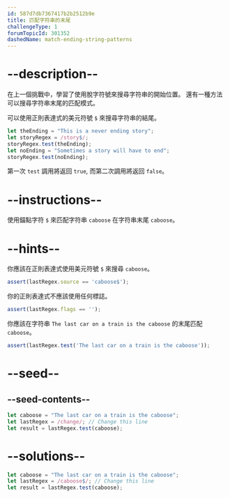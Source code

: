 ```yaml
---
id: 587d7db7367417b2b2512b9e
title: 匹配字符串的末尾
challengeType: 1
forumTopicId: 301352
dashedName: match-ending-string-patterns
---
```


# --description--

在上一個挑戰中，學習了使用脫字符號來搜尋字符串的開始位置。 還有一種方法可以搜尋字符串末尾的匹配模式。

可以使用正則表達式的美元符號 `$` 來搜尋字符串的結尾。

```js
let theEnding = "This is a never ending story";
let storyRegex = /story$/;
storyRegex.test(theEnding);
let noEnding = "Sometimes a story will have to end";
storyRegex.test(noEnding);
```

第一次 `test` 調用將返回 `true`, 而第二次調用將返回 `false`。

# --instructions--

使用錨點字符 `$` 來匹配字符串 `caboose` 在字符串末尾 `caboose`。

# --hints--

你應該在正則表達式使用美元符號 `$` 來搜尋 `caboose`。

```js
assert(lastRegex.source == 'caboose$');
```

你的正則表達式不應該使用任何標誌。

```js
assert(lastRegex.flags == '');
```

你應該在字符串 `The last car on a train is the caboose` 的末尾匹配 `caboose`。

```js
assert(lastRegex.test('The last car on a train is the caboose'));
```

# --seed--

## --seed-contents--

```js
let caboose = "The last car on a train is the caboose";
let lastRegex = /change/; // Change this line
let result = lastRegex.test(caboose);
```

# --solutions--

```js
let caboose = "The last car on a train is the caboose";
let lastRegex = /caboose$/; // Change this line
let result = lastRegex.test(caboose);
```
